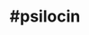 ---
title: "#psilocin"
hashtag: "psilocin"
linked:
  - _hashtags/psilocybin.md
tags:
  - Schedule I
  - Psychedelic Drug
---